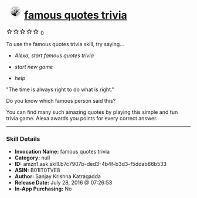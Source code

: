 # &nbsp;<img src="skill_icon" alt="famous quotes trivia icon" width="36"> [famous quotes trivia](http://alexa.amazon.com/#skills/amzn1.ask.skill.b7c7907b-ded3-4b4f-b3d3-f5ddab86b533)
![0 stars](../../images/ic_star_border_black_18dp_1x.png)![0 stars](../../images/ic_star_border_black_18dp_1x.png)![0 stars](../../images/ic_star_border_black_18dp_1x.png)![0 stars](../../images/ic_star_border_black_18dp_1x.png)![0 stars](../../images/ic_star_border_black_18dp_1x.png) 0

To use the famous quotes trivia skill, try saying...

* *Alexa, start famous quotes trivia*

* *start new game*

* *help*

"The time is always right to do what is right." 

Do you know which famous person said this? 

You can find many such amazing quotes by playing this simple and fun trivia game. Alexa awards you points for every correct answer.

***

### Skill Details

* **Invocation Name:** famous quotes trivia
* **Category:** null
* **ID:** amzn1.ask.skill.b7c7907b-ded3-4b4f-b3d3-f5ddab86b533
* **ASIN:** B01IT0TVE8
* **Author:** Sanjay Krishna Katragadda
* **Release Date:** July 28, 2016 @ 07:26:53
* **In-App Purchasing:** No

